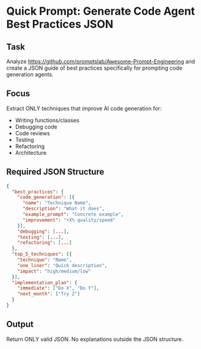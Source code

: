 # Quick Prompt: Generate Code Agent Best Practices JSON

## Task
Analyze https://github.com/promptslab/Awesome-Prompt-Engineering and create a JSON guide of best practices specifically for prompting code generation agents.

## Focus
Extract ONLY techniques that improve AI code generation for:
- Writing functions/classes
- Debugging code
- Code reviews
- Testing
- Refactoring
- Architecture

## Required JSON Structure
```json
{
  "best_practices": {
    "code_generation": [{
      "name": "Technique Name",
      "description": "What it does",
      "example_prompt": "Concrete example",
      "improvement": "+X% quality/speed"
    }],
    "debugging": [...],
    "testing": [...],
    "refactoring": [...]
  },
  "top_5_techniques": [{
    "technique": "Name",
    "one_liner": "Quick description",
    "impact": "high/medium/low"
  }],
  "implementation_plan": {
    "immediate": ["Do X", "Do Y"],
    "next_month": ["Try Z"]
  }
}
```

## Output
Return ONLY valid JSON. No explanations outside the JSON structure.